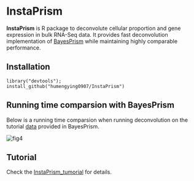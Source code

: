 # InstaPrism
**InstaPrism** is R package to deconvolute cellular proportion and gene expression in bulk RNA-Seq data. 
It provides fast deconvolution implementation of [BayesPrism](https://github.com/Danko-Lab/BayesPrism) while maintaining highly comparable performance. 
## Installation
```````
library("devtools");
install_github("humengying0907/InstaPrism")
```````
## Running time comparsion with BayesPrism
Below is a running time comparsion when running deconvolution on the tutorial [data](https://github.com/Danko-Lab/BayesPrism/tree/main/tutorial.dat) 
provided in BayesPrism. 

![fig4](https://user-images.githubusercontent.com/54827603/219703956-f56c88e0-e1ca-49ef-b76d-115eb9ec1da5.png)


## Tutorial
Check the [InstaPrism_tumorial](https://humengying0907.github.io/InstaPrism_tutorial.html) for details.
